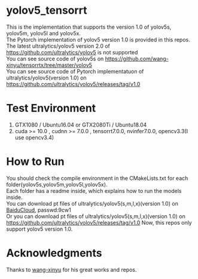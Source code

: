 # yolov5_tensorrt
This is the implementation that supports the version 1.0 of yolov5s, yolov5m, yolov5l and yolov5x.\
The Pytorch implementation of yolov5 version 1.0 is provided in this repos.\
The latest ultralytics/yolov5 version 2.0 of https://github.com/ultralytics/yolov5 is not supported \
You can see source code of yolov5s on https://github.com/wang-xinyu/tensorrtx/tree/master/yolov5 \
You can see source code of Pytorch implementatuon of ultralytics/yolov5(version 1.0) on https://github.com/ultralytics/yolov5/releases/tag/v1.0

# Test Environment
1. GTX1080 / Ubuntu16.04 or GTX2080Ti / Ubuntu18.04 
2. cuda >= 10.0 , cudnn >= 7.0.0 , tensorrt7.0.0, nvinfer7.0.0, opencv3.3(I use opencv3.4)

# How to Run
You should check the compile environment in the CMakeLists.txt for each folder(yolov5s,yolov5m,yolov5l,yolov5x).\
Each folder has a readme inside, which explains how to run the models inside.\
You can download pt files of ultralytics/yolov5(s,m,l,x)(version 1.0) on [BaiduCloud](https://pan.baidu.com/s/1uFc8CNCINV1F4ta-PlcAGw), passwd:9cw1 \
Or you can download pt files of ultralytics/yolov5(s,m,l,x)(version 1.0) on https://github.com/ultralytics/yolov5/releases/tag/v1.0
Now, this repos only support yolov5 version 1.0. 


# Acknowledgments
Thanks to [wang-xinyu](https://github.com/wang-xinyu/tensorrtx) for his great works and repos.
